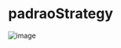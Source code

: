 # padraoStrategy
![image](https://github.com/PedroHPMarques/padraoStrategy/assets/71791347/b8625cbd-f5ba-45aa-84c7-af17b68c5c65)
